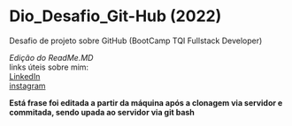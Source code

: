 # Dio_Desafio_Git-Hub (2022)
Desafio de projeto sobre GitHub (BootCamp TQI Fullstack Developer)

<i>Edição do ReadMe.MD</i><br>
links úteis sobre mim:<br>
[LinkedIn](https://www.linkedin.com/in/caio-prado-311042127/)<br>
[instagram](https://www.instagram.com/iscdsp/)


<b>Está frase foi editada a partir da máquina após a clonagem via servidor e commitada, sendo upada ao servidor via git bash</b>

